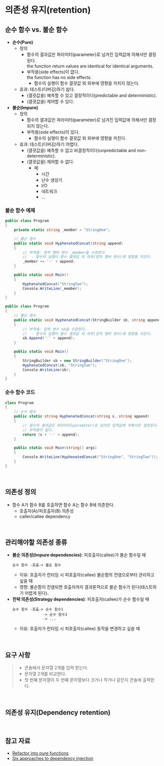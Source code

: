 # 의존성 유지(retention)

## 순수 함수 vs. 불순 함수
- **순수(Pure)**
  - 정의
    - 함수의 결과값은 파라미터(parameter)로 넘겨진 입력값에 의해서만 결정된다.  
      the function return values are identical for identical arguments.
    - 부작용(side effects)이 없다.  
      the function has no side effects.
      - 함수의 실행이 함수 결괏값 외 외부에 영향을 끼치지 않는다.
  - 효과: 테스트(디버깅)하기 쉽다.
    - (결괏값을) 예측할 수 있고 결정적이다(predictable and deterministic).
    - (결괏값을) 제어할 수 있다.
- **불순(Impure)**
  - 정의
    - 함수의 결과값은 파라미터(parameter)로 넘겨진 입력값에 의해서만 결정되지 않는다.
    - 부작용(side effects)이 있다.
      - 함수의 실행이 함수 결괏값 외 외부에 영향을 끼친다.
  - 효과: 테스트(디버깅)하기 어렵다.
    - (결괏값을) 예측할 수 없고 비결정적이다(unpredictable and non-deterministic).
    - (결괏값을) 제어할 수 없다.
      - 예
        - 시간
        - 난수 생성기
        - I/O
        - 네트워크
        - ...

### 불순 함수 예제
```cs
public class Program
{
    private static string _member = "StringOne";

    // 불순 함수
    public static void HyphenatedConcat(string append)
    {
        // 부작용: 정적 멤버 변수 _member을 수정한다.
        //  - 함수의 실행이 함수 결괏값 외 외부(정적 멤버 변수)에 영향을 끼친다.
        _member += '-' + append;
    }

    public static void Main()
    {
        HyphenatedConcat("StringTwo");
        Console.WriteLine(_member);
    }
}
```

```cs
public class Program
{
    // 불순 함수
    public static void HyphenatedConcat(StringBuilder sb, string append)
    {
        // 부작용: 입력 변수 sb을 수정한다.
        //  - 함수의 실행이 함수 결괏값 외 외부(정적 멤버 변수)에 영향을 끼친다.
        sb.Append('-' + append);
    }

    public static void Main()
    {
        StringBuilder sb = new StringBuilder("StringOne");
        HyphenatedConcat(sb, "StringTwo");
        Console.WriteLine(sb);
    }
}
```

### 순수 함수 코드
```cs
class Program
{
    // 순수 함수
    public static string HyphenatedConcat(string s, string append)
    {
        // 함수의 결과값은 파라미터(parameter)로 넘겨진 입력값에 의해서만 결정된다.
        // 부작용이 없다.
        return (s + '-' + append);
    }

    public static void Main(string[] args)
    {
        Console.WriteLine(HyphenatedConcat("StringOne", "StringTwo"));
    }
}
```



<br/>

## 의존성 정의
- 함수 A가 함수 B를 호출하면 함수 A는 함수 B에 의존한다.
  - 호출자(A)/피호출자(B) 의존성
  - caller/callee dependency

<br/>

## 관리해야할 의존성 종류
- **불순 의존성(Impure dependencies)**: 피호출자(callee)가 불순 함수일 때
  ```
  순수 함수 -호출-> 불순 함수
  ```
  - 이유: 호출자가 런타임 시 피호출자(callee) 불순함의 전염으로부터 관리하고 싶을 때
  - 영향: 불순함이 전염되면 호출자까지 결과론적으로 불순 함수가 된다(테스트하기 어렵게 된다).
- **전략 의존성(Strategy dependencies)**: 피호출자(callee)가 순수 함수일 때
  ```
  순수 함수 -호출-> 순수 함수1
                -> 순수 함수2
                -> ...
  ```
  - 이유: 호출자가 런타임 시 피호출자(callee) 동작을 변경하고 싶을 때

<br/>

## 요구 사항
> - 콘솔에서 문자열 2개를 입력 받는다.
> - 문자열 2개를 비교한다.
> - 첫 번째 문자열이 두 번째 문자열보다 크거나 작거나 같은지 콘솔에 출력한다.

<br/>

## 의존성 유지(Dependency retention)


<br/>

## 참고 자료
- [Refactor into pure functions](https://learn.microsoft.com/ko-kr/dotnet/standard/linq/refactor-pure-functions)
- [Six approaches to dependency injection](https://fsharpforfunandprofit.com/posts/dependencies/)

